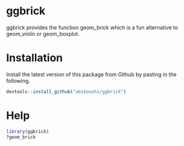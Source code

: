 # ggbrick

ggbrick provides the function geom_brick which is a fun alternative to geom_violin or geom_boxplot.

# Installation

Install the latest version of this package from Github by pasting in the following.

~~~R
devtools::install_github("abikoushi/ggbrick")
~~~

# Help

~~~R
library(ggbrick)
?geom_brick
~~~
